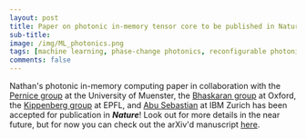 ```yaml
---
layout: post
title: Paper on photonic in-memory tensor core to be published in Nature!
sub-title: 
image: /img/ML_photonics.png
tags: [machine learning, phase-change photonics, reconfigurable photonics]
comments: false
---
```


Nathan's photonic in-memory computing paper in collaboration with the [Pernice group](https://www.uni-muenster.de/Physik.PI/Pernice/) at the University of Muenster, the [Bhaskaran group](https://nanoeng.materials.ox.ac.uk/) at Oxford, the [Kippenberg group](https://www.epfl.ch/labs/k-lab/) at EPFL, and [Abu Sebastian](http://researcher.ibm.com/person/zurich-ASE) at IBM Zurich has been accepted for publication in ***Nature***! Look out for more details in the near future, but for now you can check out the arXiv'd manuscript [here](https://arxiv.org/abs/2002.00281).